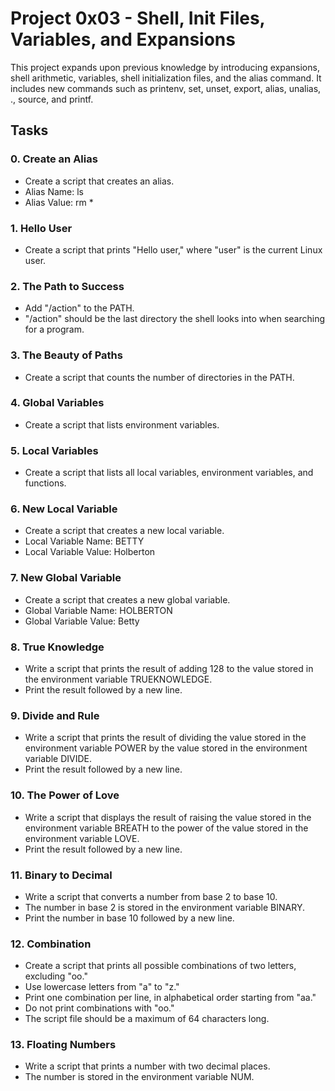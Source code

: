 # Project 0x03 - Shell, Init Files, Variables, and Expansions

This project expands upon previous knowledge by introducing expansions, shell arithmetic, variables, shell initialization files, and the alias command. It includes new commands such as printenv, set, unset, export, alias, unalias, ., source, and printf.

## Tasks

### 0. Create an Alias

- Create a script that creates an alias.
- Alias Name: ls
- Alias Value: rm *

### 1. Hello User

- Create a script that prints "Hello user," where "user" is the current Linux user.

### 2. The Path to Success

- Add "/action" to the PATH.
- "/action" should be the last directory the shell looks into when searching for a program.

### 3. The Beauty of Paths

- Create a script that counts the number of directories in the PATH.

### 4. Global Variables

- Create a script that lists environment variables.

### 5. Local Variables

- Create a script that lists all local variables, environment variables, and functions.

### 6. New Local Variable

- Create a script that creates a new local variable.
- Local Variable Name: BETTY
- Local Variable Value: Holberton

### 7. New Global Variable

- Create a script that creates a new global variable.
- Global Variable Name: HOLBERTON
- Global Variable Value: Betty

### 8. True Knowledge

- Write a script that prints the result of adding 128 to the value stored in the environment variable TRUEKNOWLEDGE.
- Print the result followed by a new line.

### 9. Divide and Rule

- Write a script that prints the result of dividing the value stored in the environment variable POWER by the value stored in the environment variable DIVIDE.
- Print the result followed by a new line.

### 10. The Power of Love

- Write a script that displays the result of raising the value stored in the environment variable BREATH to the power of the value stored in the environment variable LOVE.
- Print the result followed by a new line.

### 11. Binary to Decimal

- Write a script that converts a number from base 2 to base 10.
- The number in base 2 is stored in the environment variable BINARY.
- Print the number in base 10 followed by a new line.

### 12. Combination

- Create a script that prints all possible combinations of two letters, excluding "oo."
- Use lowercase letters from "a" to "z."
- Print one combination per line, in alphabetical order starting from "aa."
- Do not print combinations with "oo."
- The script file should be a maximum of 64 characters long.

### 13. Floating Numbers

- Write a script that prints a number with two decimal places.
- The number is stored in the environment variable NUM.
